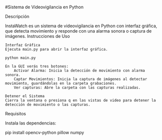 #Sistema de Videovigilancia en Python

Descripción

InstaWatch es un sistema de videovigilancia en Python con interfaz gráfica, que detecta movimiento y responde con una alarma sonora o captura de imágenes.
Instrucciones de Uso

    Interfaz Gráfica
    Ejecuta main.py para abrir la interfaz gráfica.

    python main.py

    En la GUI verás tres botones:
        Activar Alarma: Inicia la detección de movimiento con alarma sonora.
        Captar Movimientos: Inicia la captura de imágenes al detectar movimiento, guardándolas en la carpeta grabaciones.
        Ver capturas: Abre la carpeta con las capturas realizadas.

    Detener el Sistema
    Cierra la ventana o presiona q en las vistas de video para detener la detección de movimiento o las capturas.

Requisitos

Instala las dependencias:

pip install opencv-python pillow numpy
